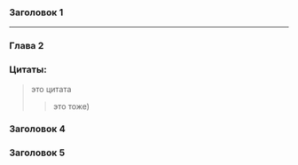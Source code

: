 ### Заголовок 1 
***

### Глава 2

### Цитаты:
> это цитата
>> это тоже) 

### Заголовок 4

### Заголовок 5